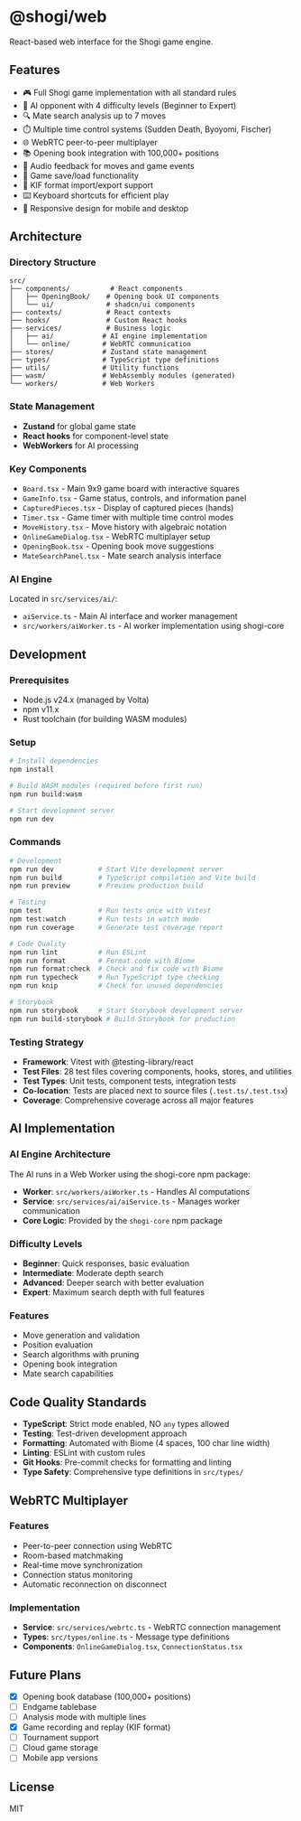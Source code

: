 # @shogi/web

React-based web interface for the Shogi game engine.

## Features

- 🎮 Full Shogi game implementation with all standard rules
- 🤖 AI opponent with 4 difficulty levels (Beginner to Expert)
- 🔍 Mate search analysis up to 7 moves
- ⏱️ Multiple time control systems (Sudden Death, Byoyomi, Fischer)
- 🌐 WebRTC peer-to-peer multiplayer
- 📚 Opening book integration with 100,000+ positions
- 🎵 Audio feedback for moves and game events
- 💾 Game save/load functionality
- 📜 KIF format import/export support
- ⌨️ Keyboard shortcuts for efficient play
- 📱 Responsive design for mobile and desktop

## Architecture

### Directory Structure
```
src/
├── components/          # React components
│   ├── OpeningBook/    # Opening book UI components
│   └── ui/             # shadcn/ui components
├── contexts/           # React contexts
├── hooks/              # Custom React hooks
├── services/           # Business logic
│   ├── ai/            # AI engine implementation
│   └── online/        # WebRTC communication
├── stores/            # Zustand state management
├── types/             # TypeScript type definitions
├── utils/             # Utility functions
├── wasm/              # WebAssembly modules (generated)
└── workers/           # Web Workers

```

### State Management
- **Zustand** for global game state
- **React hooks** for component-level state
- **WebWorkers** for AI processing

### Key Components
- `Board.tsx` - Main 9x9 game board with interactive squares
- `GameInfo.tsx` - Game status, controls, and information panel
- `CapturedPieces.tsx` - Display of captured pieces (hands)
- `Timer.tsx` - Game timer with multiple time control modes
- `MoveHistory.tsx` - Move history with algebraic notation
- `OnlineGameDialog.tsx` - WebRTC multiplayer setup
- `OpeningBook.tsx` - Opening book move suggestions
- `MateSearchPanel.tsx` - Mate search analysis interface

### AI Engine
Located in `src/services/ai/`:
- `aiService.ts` - Main AI interface and worker management
- `src/workers/aiWorker.ts` - AI worker implementation using shogi-core

## Development

### Prerequisites
- Node.js v24.x (managed by Volta)
- npm v11.x
- Rust toolchain (for building WASM modules)

### Setup
```bash
# Install dependencies
npm install

# Build WASM modules (required before first run)
npm run build:wasm

# Start development server
npm run dev
```

### Commands
```bash
# Development
npm run dev           # Start Vite development server
npm run build         # TypeScript compilation and Vite build
npm run preview       # Preview production build

# Testing
npm test              # Run tests once with Vitest
npm test:watch        # Run tests in watch mode
npm run coverage      # Generate test coverage report

# Code Quality
npm run lint          # Run ESLint
npm run format        # Format code with Biome
npm run format:check  # Check and fix code with Biome
npm run typecheck     # Run TypeScript type checking
npm run knip          # Check for unused dependencies

# Storybook
npm run storybook     # Start Storybook development server
npm run build-storybook # Build Storybook for production
```

### Testing Strategy
- **Framework**: Vitest with @testing-library/react
- **Test Files**: 28 test files covering components, hooks, stores, and utilities
- **Test Types**: Unit tests, component tests, integration tests
- **Co-location**: Tests are placed next to source files (`.test.ts/.test.tsx`)
- **Coverage**: Comprehensive coverage across all major features

## AI Implementation

### AI Engine Architecture
The AI runs in a Web Worker using the shogi-core npm package:
- **Worker**: `src/workers/aiWorker.ts` - Handles AI computations
- **Service**: `src/services/ai/aiService.ts` - Manages worker communication
- **Core Logic**: Provided by the `shogi-core` npm package

### Difficulty Levels
- **Beginner**: Quick responses, basic evaluation
- **Intermediate**: Moderate depth search
- **Advanced**: Deeper search with better evaluation
- **Expert**: Maximum search depth with full features

### Features
- Move generation and validation
- Position evaluation
- Search algorithms with pruning
- Opening book integration
- Mate search capabilities

## Code Quality Standards

- **TypeScript**: Strict mode enabled, NO `any` types allowed
- **Testing**: Test-driven development approach
- **Formatting**: Automated with Biome (4 spaces, 100 char line width)
- **Linting**: ESLint with custom rules
- **Git Hooks**: Pre-commit checks for formatting and linting
- **Type Safety**: Comprehensive type definitions in `src/types/`

## WebRTC Multiplayer

### Features
- Peer-to-peer connection using WebRTC
- Room-based matchmaking
- Real-time move synchronization
- Connection status monitoring
- Automatic reconnection on disconnect

### Implementation
- **Service**: `src/services/webrtc.ts` - WebRTC connection management
- **Types**: `src/types/online.ts` - Message type definitions
- **Components**: `OnlineGameDialog.tsx`, `ConnectionStatus.tsx`

## Future Plans

- [x] Opening book database (100,000+ positions)
- [ ] Endgame tablebase
- [ ] Analysis mode with multiple lines
- [x] Game recording and replay (KIF format)
- [ ] Tournament support
- [ ] Cloud game storage
- [ ] Mobile app versions

## License

MIT